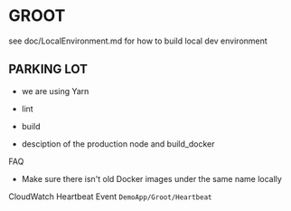 # GROOT

see doc/LocalEnvironment.md for how to build local dev environment

## PARKING LOT
- we are using Yarn
- lint
- build

- desciption of the production node and build_docker


FAQ
- Make sure there isn't old  Docker images under the same name locally 


CloudWatch Heartbeat Event
`DemoApp/Groot/Heartbeat`

